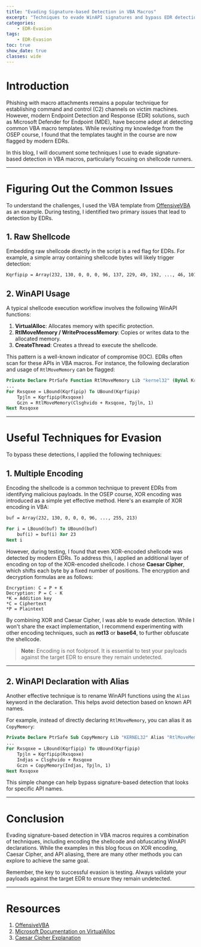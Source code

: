 ```yaml
---
title: "Evading Signature-based Detection in VBA Macros"
excerpt: "Techniques to evade WinAPI signatures and bypass EDR detection in VBA macros."
categories:
    - EDR-Evasion
tags:
    - EDR-Evasion
toc: true
show_date: true
classes: wide
---
```


# Introduction

Phishing with macro attachments remains a popular technique for establishing command and control (C2) channels on victim machines. However, modern Endpoint Detection and Response (EDR) solutions, such as Microsoft Defender for Endpoint (MDE), have become adept at detecting common VBA macro templates. While revisiting my knowledge from the OSEP course, I found that the templates taught in the course are now flagged by modern EDRs. 

In this blog, I will document some techniques I use to evade signature-based detection in VBA macros, particularly focusing on shellcode runners.

---

# Figuring Out the Common Issues

To understand the challenges, I used the VBA template from [OffensiveVBA](https://github.com/S3cur3Th1sSh1t/OffensiveVBA/blob/main/src/Shellcode_CreateThread.vba) as an example. During testing, I identified two primary issues that lead to detection by EDRs.

## 1. Raw Shellcode

Embedding raw shellcode directly in the script is a red flag for EDRs. For example, a simple array containing shellcode bytes will likely trigger detection:

```vb
Kqrfipip = Array(232, 130, 0, 0, 0, 96, 137, 229, 49, 192, ..., 46, 101, 120, 101, 0)
```

## 2. WinAPI Usage

A typical shellcode execution workflow involves the following WinAPI functions:
1. **VirtualAlloc**: Allocates memory with specific protection.
2. **RtlMoveMemory / WriteProcessMemory**: Copies or writes data to the allocated memory.
3. **CreateThread**: Creates a thread to execute the shellcode.

This pattern is a well-known indicator of compromise (IOC). EDRs often scan for these APIs in VBA macros. For instance, the following declaration and usage of `RtlMoveMemory` can be flagged:

```vb
Private Declare PtrSafe Function RtlMoveMemory Lib "kernel32" (ByVal Krldhufs As LongPtr, ByRef Gsvspq As Any, ByVal Djjdc As Long) As LongPtr
...
For Rxsqoxe = LBound(Kqrfipip) To UBound(Kqrfipip)
    Tpjln = Kqrfipip(Rxsqoxe)
    Gczn = RtlMoveMemory(Clsghvido + Rxsqoxe, Tpjln, 1)
Next Rxsqoxe
```

---

# Useful Techniques for Evasion

To bypass these detections, I applied the following techniques:

## 1. Multiple Encoding

Encoding the shellcode is a common technique to prevent EDRs from identifying malicious payloads. In the OSEP course, XOR encoding was introduced as a simple yet effective method. Here's an example of XOR encoding in VBA:

```vb
buf = Array(232, 130, 0, 0, 0, 96, ..., 255, 213)

For i = LBound(buf) To UBound(buf)
    buf(i) = buf(i) Xor 23
Next i
```

However, during testing, I found that even XOR-encoded shellcode was detected by modern EDRs. To address this, I applied an additional layer of encoding on top of the XOR-encoded shellcode. I chose **Caesar Cipher**, which shifts each byte by a fixed number of positions. The encryption and decryption formulas are as follows:

```
Encryption: C = P + K
Decryption: P = C - K
*K = Addition key
*C = Ciphertext
*P = Plaintext
```

By combining XOR and Caesar Cipher, I was able to evade detection. While I won't share the exact implementation, I recommend experimenting with other encoding techniques, such as **rot13** or **base64**, to further obfuscate the shellcode.

> **Note:** Encoding is not foolproof. It is essential to test your payloads against the target EDR to ensure they remain undetected.

---

## 2. WinAPI Declaration with Alias

Another effective technique is to rename WinAPI functions using the `Alias` keyword in the declaration. This helps avoid detection based on known API names.

For example, instead of directly declaring `RtlMoveMemory`, you can alias it as `CopyMemory`:

```vb
Private Declare PtrSafe Sub CopyMemory Lib "KERNEL32" Alias "RtlMoveMemory"
...
For Rxsqoxe = LBound(Kqrfipip) To UBound(Kqrfipip)
    Tpjln = Kqrfipip(Rxsqoxe)
    Indjas = Clsghvido + Rxsqoxe
    Gczn = CopyMemory(Indjas, Tpjln, 1)
Next Rxsqoxe
```

This simple change can help bypass signature-based detection that looks for specific API names.

---

# Conclusion

Evading signature-based detection in VBA macros requires a combination of techniques, including encoding the shellcode and obfuscating WinAPI declarations. While the examples in this blog focus on XOR encoding, Caesar Cipher, and API aliasing, there are many other methods you can explore to achieve the same goal.

Remember, the key to successful evasion is testing. Always validate your payloads against the target EDR to ensure they remain undetected.

---

# Resources

1. [OffensiveVBA](https://github.com/S3cur3Th1sSh1t/OffensiveVBA)
2. [Microsoft Documentation on VirtualAlloc](https://learn.microsoft.com/en-us/windows/win32/api/memoryapi/nf-memoryapi-virtualalloc)
3. [Caesar Cipher Explanation](https://en.wikipedia.org/wiki/Caesar_cipher)